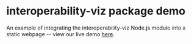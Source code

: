 # interoperability-viz package demo
An example of integrating the interoperability-viz Node.js module into a static webpage -- view our live demo [here](https://github.com/lilybhattacharjee5/interoperability-viz-package-demo).
